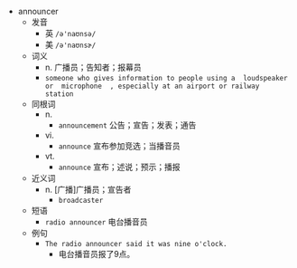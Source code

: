 - announcer
  - 发音
    - 英 `/ə'naʊnsə/`
    - 美 `/ə'naʊnsɚ/`
  - 词义
    - n. 广播员；告知者；报幕员
    - `someone who gives information to people using a  loudspeaker  or  microphone  , especially at an airport or railway station`
  - 同根词
    - n.
      - `announcement` 公告；宣告；发表；通告
    - vi.
      - `announce` 宣布参加竞选；当播音员
    - vt.
      - `announce` 宣布；述说；预示；播报
  - 近义词
    - n. [广播]广播员；宣告者
      - `broadcaster`
  - 短语
    - `radio announcer` 电台播音员 
  - 例句
    - `The radio announcer said it was nine o'clock.`
      - 电台播音员报了9点。

